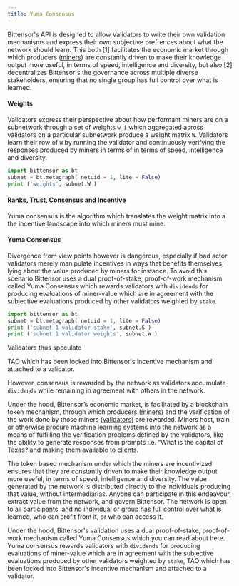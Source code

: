 ```yaml
---
title: Yuma Consensus
---
```


Bittensor's API is designed to allow Validators to write their own validation mechanisms and express their own subjective prefrences about what the network should learn. This both [1] facilitates the economic market through which producers ([miners](mining/introduction)) are constantly driven to make their knowledge output more useful, in terms of speed, intelligence and diversity, but also [2] decentralizes Bittensor's the governance across multiple diverse stakeholders, ensuring that no single group has full control over what is learned.

#### Weights

Validators express their perspective about how performant miners are on a subnetwork through a set of weights `w_i` which aggregated across validators on a particular subnetwork produce a weight matrix `W`. Validators learn their row of `W` by running the validator and continuously verifying the responses produced by miners in terms of in terms of speed, intelligence and diversity. 

```python numbered dark
import bittensor as bt
subnet = bt.metagraph( netuid = 1, lite = False)
print ('weights', subnet.W )
```

#### Ranks, Trust, Consensus and Incentive 

Yuma consensus is the algorithm which translates the weight matrix into a the incentive landscape into which miners must mine. 

#### Yuma Consensus

Divergence from view points however is dangerous, especially if bad actor validators merely manipulate incentives in ways that benefits themselves, lying about the value produced by miners for instance. To avoid this scenario Bittensor uses a dual proof-of-stake, proof-of-work mechanism called Yuma Consensus which rewards validators with ```dividends``` for producing evaluations of miner-value which are in agreement with the subjective evaluations produced by other validators weighted by ```stake```. 

```python numbered dark
import bittensor as bt
subnet = bt.metagraph( netuid = 1, lite = False)
print ('subnet 1 validator stake', subnet.S )
print ('subnet 1 validator weights', subnet.W )
``` 

Validators thus speculate 


TAO which has been locked into Bittensor's incentive mechanism and attached to a validator. 

However, consensus is rewarded by the network as validators accumulate `dividends` while remaining in agreement with others in the network.


Under the hood, Bittensor’s economic market, is facilitated by a blockchain token mechanism, through which producers ([miners](mining/introduction)) and the verification of the work done by those miners ([validators](validating/introduction)) are rewarded. Miners host, train or otherwise procure machine learning systems into the network as a means of fulfilling the verification problems defined by the validators, like the ability to generate responses from prompts i.e. “What is the capital of Texas? and making them available to [clients](clients/introduction). 

The token based mechanism under which the miners are incentivized ensures that they are constantly driven to make their knowledge output more useful, in terms of speed, intelligence and diversity. The value generated by the network is distributed directly to the individuals producing that value, without intermediarias. Anyone can participate in this endeavour, extract value from the network, and govern Bittensor. The network is open to all participants, and no individual or group has full control over what is learned, who can profit from it, or who can access it.

Under the hood, Bittensor's validation uses a dual proof-of-stake, proof-of-work mechanism called Yuma Consensus which you can read about here. Yuma consensus rewards validators with ```dividends``` for producing evaluations of miner-value which are in agreement with the subjective evaluations produced by other validators weighted by ```stake```, TAO which has been locked into Bittensor's incentive mechanism and attached to a validator. 